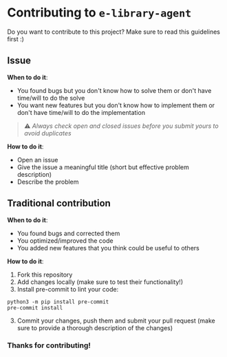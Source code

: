 # Contributing to `e-library-agent`

Do you want to contribute to this project? Make sure to read this guidelines first :)

## Issue

**When to do it**:

- You found bugs but you don't know how to solve them or don't have time/will to do the solve
- You want new features but you don't know how to implement them or don't have time/will to do the implementation

> ⚠️ _Always check open and closed issues before you submit yours to avoid duplicates_

**How to do it**:

- Open an issue
- Give the issue a meaningful title (short but effective problem description)
- Describe the problem

## Traditional contribution

**When to do it**:

- You found bugs and corrected them
- You optimized/improved the code
- You added new features that you think could be useful to others

**How to do it**:

1. Fork this repository
2. Add changes locally (make sure to test their functionality!)
3. Install pre-commit to lint your code:

```
python3 -m pip install pre-commit
pre-commit install
```

3. Commit your changes, push them and submit your pull request (make sure to provide a thorough description of the changes)

### Thanks for contributing!
